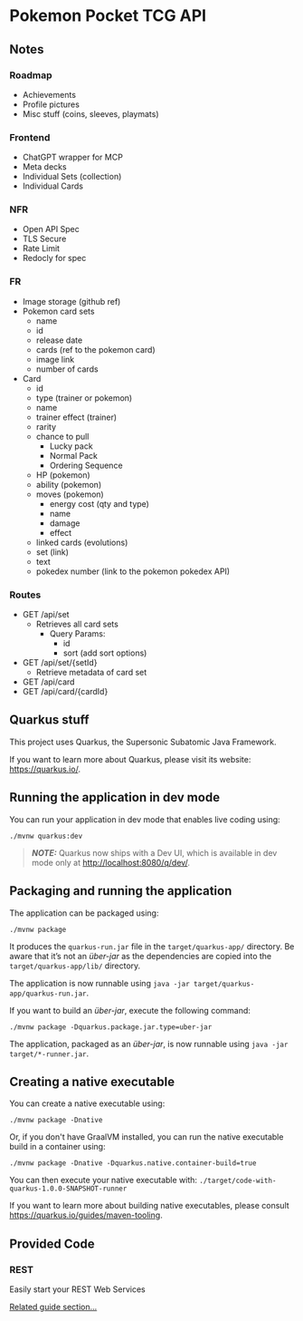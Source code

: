 # Pokemon Pocket TCG API

## Notes

### Roadmap

- Achievements
- Profile pictures
- Misc stuff (coins, sleeves, playmats)

### Frontend

- ChatGPT wrapper for MCP
- Meta decks
- Individual Sets (collection)
- Individual Cards

### NFR

- Open API Spec
- TLS Secure
- Rate Limit
- Redocly for spec

### FR

- Image storage (github ref)
- Pokemon card sets
  - name
  - id
  - release date
  - cards (ref to the pokemon card)
  - image link
  - number of cards
- Card
  - id
  - type (trainer or pokemon)
  - name
  - trainer effect (trainer)
  - rarity
  - chance to pull
    - Lucky pack
    - Normal Pack
    - Ordering Sequence
  - HP (pokemon)
  - ability (pokemon)
  - moves (pokemon)
    - energy cost (qty and type)
    - name
    - damage
    - effect
  - linked cards (evolutions)
  - set (link)
  - text
  - pokedex number (link to the pokemon pokedex API)

### Routes

- GET /api/set
  - Retrieves all card sets
    - Query Params:
      - id
      - sort (add sort options)
- GET /api/set/{setId}
  - Retrieve metadata of card set
- GET /api/card
- GET /api/card/{cardId}

## Quarkus stuff

This project uses Quarkus, the Supersonic Subatomic Java Framework.

If you want to learn more about Quarkus, please visit its website: <https://quarkus.io/>.

## Running the application in dev mode

You can run your application in dev mode that enables live coding using:

```shell script
./mvnw quarkus:dev
```

> **_NOTE:_**  Quarkus now ships with a Dev UI, which is available in dev mode only at <http://localhost:8080/q/dev/>.

## Packaging and running the application

The application can be packaged using:

```shell script
./mvnw package
```

It produces the `quarkus-run.jar` file in the `target/quarkus-app/` directory.
Be aware that it’s not an _über-jar_ as the dependencies are copied into the `target/quarkus-app/lib/` directory.

The application is now runnable using `java -jar target/quarkus-app/quarkus-run.jar`.

If you want to build an _über-jar_, execute the following command:

```shell script
./mvnw package -Dquarkus.package.jar.type=uber-jar
```

The application, packaged as an _über-jar_, is now runnable using `java -jar target/*-runner.jar`.

## Creating a native executable

You can create a native executable using:

```shell script
./mvnw package -Dnative
```

Or, if you don't have GraalVM installed, you can run the native executable build in a container using:

```shell script
./mvnw package -Dnative -Dquarkus.native.container-build=true
```

You can then execute your native executable with: `./target/code-with-quarkus-1.0.0-SNAPSHOT-runner`

If you want to learn more about building native executables, please consult <https://quarkus.io/guides/maven-tooling>.

## Provided Code

### REST

Easily start your REST Web Services

[Related guide section...](https://quarkus.io/guides/getting-started-reactive#reactive-jax-rs-resources)
